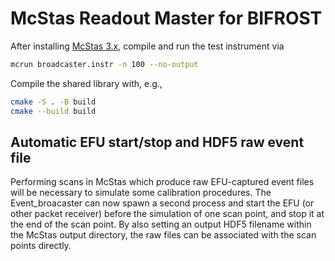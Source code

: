# McStas Readout Master for BIFROST

After installing [McStas 3.x](https://mcstas.org), compile and run the test instrument via

```bash
mcrun broadcaster.instr -n 100 --no-output
```

Compile the shared library with, e.g., 
```bash
cmake -S . -B build
cmake --build build
```

## Automatic EFU start/stop and HDF5 raw event file
Performing scans in McStas which produce raw EFU-captured event files will be necessary to simulate some calibration procedures.
The Event_broacaster can now spawn a second process and start the EFU (or other packet receiver) before the simulation of one scan point,
and stop it at the end of the scan point.
By also setting an output HDF5 filename within the McStas output directory, the raw files can be associated with the scan points directly.
